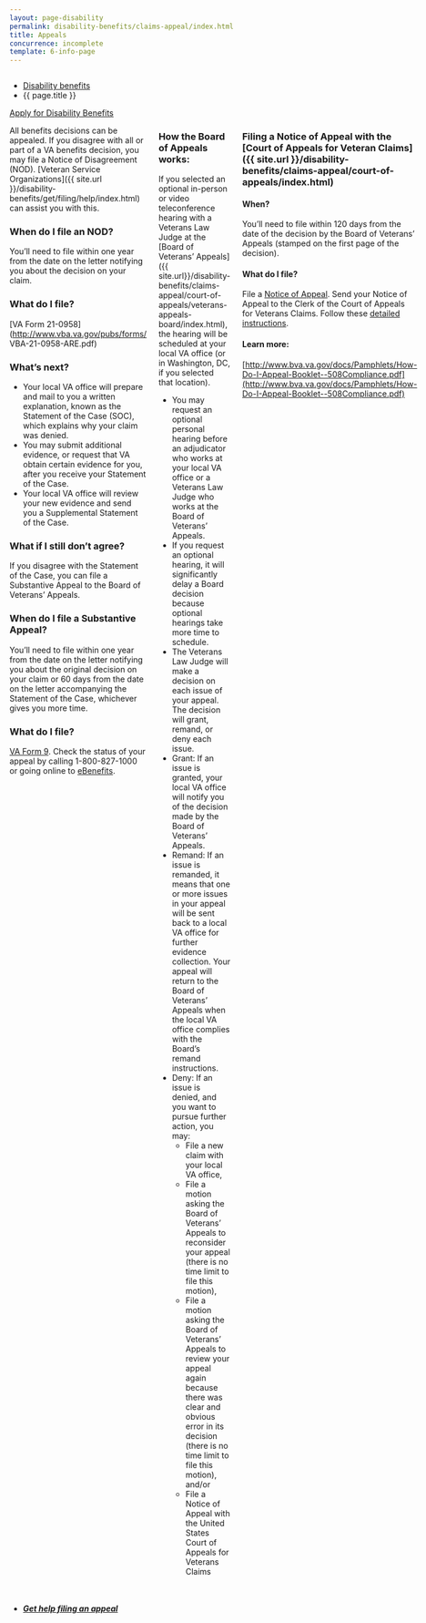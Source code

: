 ```yaml
---
layout: page-disability
permalink: disability-benefits/claims-appeal/index.html
title: Appeals
concurrence: incomplete
template: 6-info-page
---
```


<div class="splash" markdown="0">
<div class="row" markdown="0">
<div class="small-12 columns" markdown="0">

<ul class="breadcrumbs" role="menubar" aria-label="Primary">
<li class="parent"><a href="{{ site.url }}/disability-benefits/">Disability benefits</a></li>
<li class="active">{{ page.title }}</li>
</ul>

</div>
</div>
</div>

<div class="main" role="main" markdown="0">

<div class="action-bar">
  <div class="row">
    <div class="small-12 columns">
      <a class="usa-button-primary" href="{{ site.url}}/disability-benefits/get/">Apply for Disability Benefits</a>
    </div>
  </div>  
</div>

<div class="section one" markdown="0">
<div class="primary" markdown="0">
<div class="row" markdown="0">
<div class="small-12 columns">

<div markdown="1">

All benefits decisions can be appealed. If you disagree with all or part of a VA benefits decision, you may file a Notice of Disagreement (NOD). [Veteran Service Organizations]({{ site.url }}/disability-benefits/get/filing/help/index.html) can assist you with this.

### When do I file an NOD?

You’ll need to file within one year from the date on the letter notifying you about the decision on your claim.

### What do I file?  

[VA Form 21-0958](http://www.vba.va.gov/pubs/forms/ VBA-21-0958-ARE.pdf)

### What’s next?  

- Your local VA office will prepare and mail to you a written explanation, known as the Statement of the Case (SOC), which explains why your claim was denied.
- You may submit additional evidence, or request that VA obtain certain evidence for you, after you receive your Statement of the Case.
- Your local VA office will review your new evidence and send you a Supplemental Statement of the Case.

### What if I still don’t agree?

If you disagree with the Statement of the Case, you can file a Substantive Appeal to the Board of Veterans’ Appeals.

### When do I file a Substantive Appeal?

You’ll need to file within one year from the date on the letter notifying you about the original decision on your claim or 60 days from the date on the letter accompanying the Statement of the Case, whichever gives you more time.

### What do I file?

[VA Form 9](http://www.va.gov/vaforms/va/pdf/VA9.pdf). Check the status of your appeal by calling 1-800-827-1000 or going online to [eBenefits](https://www.ebenefits.va.gov).

</div>

<div class="call-out" markdown="1">

### How the Board of Appeals works:

If you selected an optional in-person or video teleconference hearing with a Veterans Law Judge at the [Board of Veterans’ Appeals]({{ site.url}}/disability-benefits/claims-appeal/court-of-appeals/veterans-appeals-board/index.html), the hearing will be scheduled at your local VA office (or in Washington, DC, if you selected that location).

- You may request an optional personal hearing before an adjudicator who works at your local VA office or a Veterans Law Judge who works at the Board of Veterans’ Appeals.  
- If you request an optional hearing, it will significantly delay a Board decision because optional hearings take more time to schedule.  
- The Veterans Law Judge will make a decision on each issue of your appeal. The decision will grant, remand, or deny each issue.
- Grant: If an issue is granted, your local VA office will notify you of the decision made by the Board of Veterans’ Appeals.
- Remand: If an issue is remanded, it means that one or more issues in your appeal will be sent back to a local VA office for further evidence collection. Your appeal will return to the Board of Veterans’ Appeals when the local VA office complies with the Board’s remand instructions.
- Deny: If an issue is denied, and you want to pursue further action, you may:
  - File a new claim with your local VA office,
  - File a motion asking the Board of Veterans’ Appeals to reconsider your appeal (there is no time limit to file this motion),
  - File a motion asking the Board of Veterans’ Appeals to review your appeal again because there was clear and obvious error in its decision (there is no time limit to file this motion), and/or
  - File a Notice of Appeal with the United States Court of Appeals for Veterans Claims

</div>

<div markdown="1">

### Filing a Notice of Appeal with the [Court of Appeals for Veteran Claims]({{ site.url }}/disability-benefits/claims-appeal/court-of-appeals/index.html)


#### When?

You’ll need to file within 120 days from the date of the decision by the Board of Veterans’ Appeals (stamped on the first page of the decision).

#### What do I file?

File a [Notice of Appeal](http://www.uscourts.cavc.gov/forms_fees.php). Send your Notice of Appeal to the Clerk of the Court of Appeals for Veterans Claims. Follow these [detailed instructions](http://www.uscourts.cavc.gov/appeal.php).

#### Learn more:

[http://www.bva.va.gov/docs/Pamphlets/How-Do-I-Appeal-Booklet--508Compliance.pdf](http://www.bva.va.gov/docs/Pamphlets/How-Do-I-Appeal-Booklet--508Compliance.pdf)

</div>
</div>
</div>

<div class="navigation">
  <div class="row">
    <div class="small-12 columns">
      <ul class="small-block-grid-1 medium-block-grid-3 cards small">
        <li>
          <a href="{{ site.url }}/disability-benefits/claims-appeal/court-of-appeals/">
          <h5>Get help filing an appeal</h5>
          </a>
        </li>
      </ul>
    </div>
  </div>
</div>
